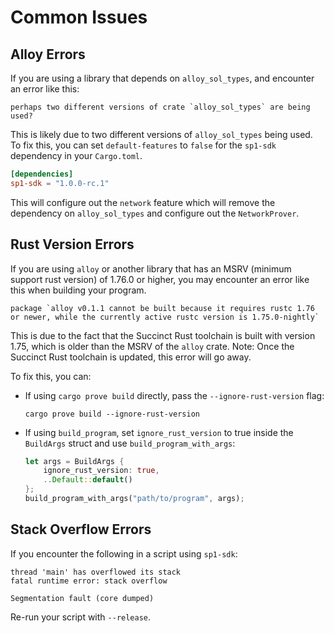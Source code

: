 # Common Issues

## Alloy Errors

If you are using a library that depends on `alloy_sol_types`, and encounter an error like this:

```
perhaps two different versions of crate `alloy_sol_types` are being used?
```

This is likely due to two different versions of `alloy_sol_types` being used. To fix this, you can set `default-features` to `false` for the `sp1-sdk` dependency in your `Cargo.toml`.

```toml
[dependencies]
sp1-sdk = "1.0.0-rc.1"
```

This will configure out the `network` feature which will remove the dependency on `alloy_sol_types`
and configure out the `NetworkProver`.

## Rust Version Errors

If you are using `alloy` or another library that has an MSRV (minimum support rust version) of 1.76.0
or higher, you may encounter an error like this when building your program.

```
package `alloy v0.1.1 cannot be built because it requires rustc 1.76 or newer, while the currently active rustc version is 1.75.0-nightly`
```

This is due to the fact that the Succinct Rust toolchain is built with version 1.75, which is older
than the MSRV of the `alloy` crate. Note: Once the Succinct Rust toolchain is updated, this error will
go away.

To fix this, you can:

- If using `cargo prove build` directly, pass the `--ignore-rust-version` flag:
  ```
  cargo prove build --ignore-rust-version
  ```
- If using `build_program`, set `ignore_rust_version` to true inside the `BuildArgs` struct and use `build_program_with_args`:
  ```rust
  let args = BuildArgs {
      ignore_rust_version: true,
      ..Default::default()
  };
  build_program_with_args("path/to/program", args);
  ```

## Stack Overflow Errors

If you encounter the following in a script using `sp1-sdk`:

```
thread 'main' has overflowed its stack
fatal runtime error: stack overflow
```

```
Segmentation fault (core dumped)
```

Re-run your script with `--release`.

